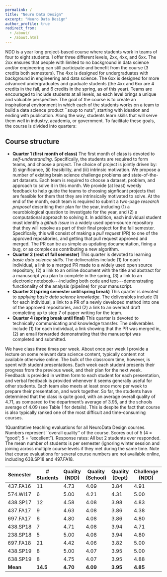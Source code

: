 ```yaml
---
permalink: /
title: "Neuro Data Design"
excerpt: "Neuro Data Design"
author_profile: true
redirect_from: 
  - /about/
  - /about.html
---
```


NDD is a year long project-based course where students work in teams of four to eight
students.  I offer three different levels,   2xx,  4xx, and 6xx.  The 2xx ensures that
people with limited to no background in data science and/or engineering can still 
participate and benefit from the course (3 credits both semesters).  The 4xx is designed
for undergraduates with background in engineering and data science.  The 6xx is designed
for more advanced undergraduates and graduate students (the 4xx and 6xx are 4 credits in 
the fall, and 6 credits in the spring, as of this year). Teams are encouraged to include 
students at all levels, as each level brings a unique and valuable perspective.  The 
goal of the course is to create an inspirational environment in which each of the 
students works on a team to build a data science product ``soup to nuts’‘, starting with 
ideation and ending with publication. Along the way, students learn skills that will 
serve them well in industry, academia, or government.  To facilitate these goals, the 
course is  divided into quarters:

## Course structure
- **Quarter 1 (first month of class)** The first month of class is devoted to _self-understanding_. Specifically, the students are required to form teams, and choose a project.  The choice of project is jointly driven by: (i) significance, (ii) feasibility, and (iii) intrinsic motivation.  We propose a number of existing brain science challenge problems and state-of-the-art datasets. Each team is required to choose a dataset, problem, and approach to solve it in this month.  We provide (at least) weekly feedback to help guide the teams to choosing signficant projects that are feasible for them that they are intrinsically motivated to solve.  At the end of the month, each team is required to submit  a two-page _research proposal_ describing their plan for the year, including (1) a neurobiological question to investigate for the year, and (2) a computational approach to solving it.  In addition, each individual student must identify a _github issue_ in a widely used open-source repository that they will resolve as part of their final project for the fall semester.  Specifically, this will consist of making a _pull request_ (PR) to one of the approved repositories, and getting that pull request approved and merged.  The PR can be as simple as updating documentation, fixing a bug, or as complex as contributing a new algorithm.
- **Quarter 2 (rest of fall semester)** This quarter is devoted to learning _basic data science skills_.  The deliverables include (1) for each individual,  a link to a merged PR  made to a widely used open source repository, (2) a link to an online document with the title and abstract  for a manuscript you plan to complete in the spring, (3) a link to an electronic notebook---including both code and text---demonstrating functionality of the analysis (pipeline) for your manuscript.
- **Quarter 3 (spring semester until spring break)** This quarter is devoted to _applying basic data science knowledge_.  The deliverables include (1) for each individual, a link to a PR of a newly developed method into one of the approved repositories, and (2) a link to an overleaf draft completing up to step 7 of paper writing for the team.
- **Quarter 4 (spring break until final)** This quarter is devoted to technically communicating and knowledge transfer. The deliverables include (1) for each individual, a link showing that the PR was merged in, (2) an email forwarded demonstrating that the manuscript was completed and submitted.

We have class three times per week.  About once per week I provide a lecture on some relevant data science content, typically content not available otherwise online.  The bulk of the classroom time, however, is spent with student presentations.  Each week each student presents their progress from the previous week, and their plan for the next week.  Feedback is provided in written form to each student for each presentation, and verbal feedback is provided whenever it seems generally useful for other students.  Each team also meets at least once more per week to prepare their presentation, and work together.  So far, the students have determined that the class is quite good, with an average overall quality of 4.71, as compared to the department’s average of 3.95, and the schools average of 4.09 (see Table 1 for details).  This is despite the fact that course is also typically ranked one of the most difficult and time-consuming courses.

1Quantitative teaching evaluations for all NeuroData Design courses. Numbers represent ``overall quality’' of the course. Scores out of 5 (4 = “good”; 5 = “excellent”). Response rates: All but 2 students ever responded. The mean number of students is per semester (ignoring winter session and joining across multiple course levels if they met during the same time.  Note that course evaluations for several course numbers are not available online, including 638.SP18 and 497.FA18. 


| Semester | # Students | Quality (NDD) | Quality (School) | Quality (Dept) | Challenge (NDD) | Challenge (School) | Challenge (Dept) | 
|----------|------------|---------|--------|------|-----------|--------|------|
| 437.FA16 | 11         | 4.73    |   4.09 | 3.84 | 4.91      | 4.16   | 4.15 |
| 574.WI17 | 6          | 5.00    |   4.21 | 4.31 | 5.00      | 4.10   | 4.13 |
| 438.SP17 | 12         | 4.58    |   4.08 | 3.98 | 4.83      | 4.14   | 4.14 |
| 437.FA17 | 9          | 4.63    |  4.08  | 3.86 | 4.38      | 4.15   | 4.12 |
| 697.FA17 | 6          | 4.80    |  4.08  | 3.86 | 4.80      | 4.15   | 4.12 |
| 438.SP18 | 7          | 4.71    |  4.08  | 3.94 | 4.71      | 4.17   | 4.23 |
| 238.SP18 | 5          | 5.00    | 4.08   | 3.94 | 4.80      | 4.17   | 4.23 |
| 697.FA18 | 21         | 4.42    | 4.06   | 3.82 | 5.00      | 4.18   | 4.21 |
| 438.SP19 | 8          | 5.00    | 4.07   | 3.95 | 5.00      | 4.19   | 4.19 |
| 638.SP19 | 8          | 4.75    | 4.07   | 3.95 | 4.88      | 4.19   | 4.19 |
| **Mean** | **14.5**   | **4.70**|**4.09**|**3.95**|**4.85** |**4.16**|**4.16**|



